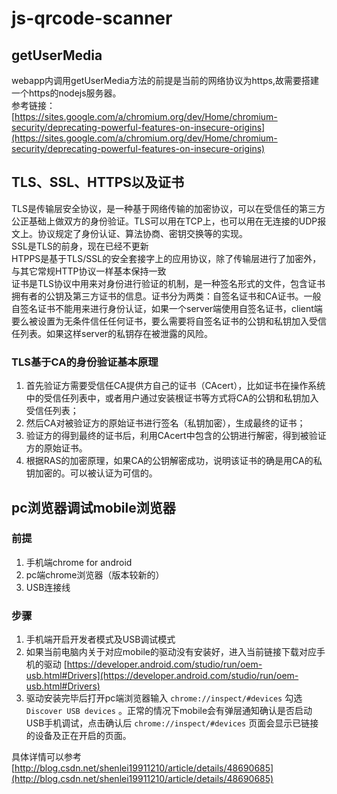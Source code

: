 # js-qrcode-scanner #

## getUserMedia ##
webapp内调用getUserMedia方法的前提是当前的网络协议为https,故需要搭建一个https的nodejs服务器。<br>
参考链接：<br>[https://sites.google.com/a/chromium.org/dev/Home/chromium-security/deprecating-powerful-features-on-insecure-origins](https://sites.google.com/a/chromium.org/dev/Home/chromium-security/deprecating-powerful-features-on-insecure-origins)

## TLS、SSL、HTTPS以及证书 ##
TLS是传输层安全协议，是一种基于网络传输的加密协议，可以在受信任的第三方公正基础上做双方的身份验证。TLS可以用在TCP上，也可以用在无连接的UDP报文上。协议规定了身份认证、算法协商、密钥交换等的实现。<br>
SSL是TLS的前身，现在已经不更新<br>
HTPPS是基于TLS/SSL的安全套接字上的应用协议，除了传输层进行了加密外，与其它常规HTTP协议一样基本保持一致<br>
证书是TLS协议中用来对身份进行验证的机制，是一种签名形式的文件，包含证书拥有者的公钥及第三方证书的信息。证书分为两类：自签名证书和CA证书。一般自签名证书不能用来进行身份认证，如果一个server端使用自签名证书，client端要么被设置为无条件信任任何证书，要么需要将自签名证书的公钥和私钥加入受信任列表。如果这样server的私钥存在被泄露的风险。<br>
### TLS基于CA的身份验证基本原理 ###
1. 首先验证方需要受信任CA提供方自己的证书（CAcert），比如证书在操作系统中的受信任列表中，或者用户通过安装根证书等方式将CA的公钥和私钥加入受信任列表；
2. 然后CA对被验证方的原始证书进行签名（私钥加密），生成最终的证书；
3. 验证方的得到最终的证书后，利用CAcert中包含的公钥进行解密，得到被验证方的原始证书。<br>
4. 根据RAS的加密原理，如果CA的公钥解密成功，说明该证书的确是用CA的私钥加密的。可以被认证为可信的。<br>

## pc浏览器调试mobile浏览器 ##
### 前提 ###
1. 手机端chrome for android
2. pc端chrome浏览器（版本较新的）
3. USB连接线

### 步骤 ###

1. 手机端开启开发者模式及USB调试模式
2. 如果当前电脑内关于对应mobile的驱动没有安装好，进入当前链接下载对应手机的驱动  [https://developer.android.com/studio/run/oem-usb.html#Drivers](https://developer.android.com/studio/run/oem-usb.html#Drivers) 
3. 驱动安装完毕后打开pc端浏览器输入 `chrome://inspect/#devices`  勾选 `Discover USB devices` 。正常的情况下mobile会有弹层通知确认是否启动USB手机调试，点击确认后 `chrome://inspect/#devices` 页面会显示已链接的设备及正在开启的页面。

具体详情可以参考<br>
[http://blog.csdn.net/shenlei19911210/article/details/48690685](http://blog.csdn.net/shenlei19911210/article/details/48690685)




